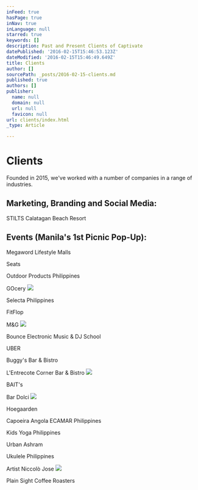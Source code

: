 ```yaml
---
inFeed: true
hasPage: true
inNav: true
inLanguage: null
starred: true
keywords: []
description: Past and Present Clients of Captivate
datePublished: '2016-02-15T15:46:53.123Z'
dateModified: '2016-02-15T15:46:49.649Z'
title: Clients
author: []
sourcePath: _posts/2016-02-15-clients.md
published: true
authors: []
publisher:
  name: null
  domain: null
  url: null
  favicon: null
url: clients/index.html
_type: Article

---
```

# Clients

Founded in 2015, we've worked with a number of companies in a range of industries.

## Marketing, Branding and Social Media:

STILTS Calatagan Beach Resort

## Events (Manila's 1st Picnic Pop-Up):

Megaword Lifestyle Malls

Seats

Outdoor Products Philippines

GOcery
![](https://the-grid-user-content.s3-us-west-2.amazonaws.com/1d2addfc-1265-4998-a182-3acb9ce95590.png)

Selecta Philippines

FitFlop

M&G
![](https://the-grid-user-content.s3-us-west-2.amazonaws.com/b7e282d5-108a-4db1-8647-de8b20d53b18.png)

Bounce Electronic Music & DJ School

UBER

Buggy's Bar & Bistro

L'Entrecote Corner Bar & Bistro
![](https://the-grid-user-content.s3-us-west-2.amazonaws.com/340ec083-e4b8-4e40-a769-3cea0491238e.png)

BAIT's

Bar Dolci
![](https://the-grid-user-content.s3-us-west-2.amazonaws.com/7ad18284-2a77-40b3-b06e-cdc8ccef08d1.jpg)

Hoegaarden

Capoeira Angola ECAMAR Philippines

Kids Yoga Philippines

Urban Ashram

Ukulele Philippines

Artist Niccolò Jose
![](https://the-grid-user-content.s3-us-west-2.amazonaws.com/9a538971-89f7-44c3-98a0-6b7fa02dcc43.jpg)

Plain Sight Coffee Roasters